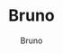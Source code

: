 ---
title: "Bruno"
description: "Open-source API client for testing APIs with Git-friendly collections and offline support."
topic: "Developer Tools"
category: tool
author: "Bruno"
url: "https://www.usebruno.com/"
tags: ["api-client", "testing", "git-friendly", "offline", "collections"]
difficulty: beginner
format: software
estimatedTime: "Variable"
license: "MIT"
isFree: true
isOpenSource: true
publishedAt: 2025-10-16
featured: false
---